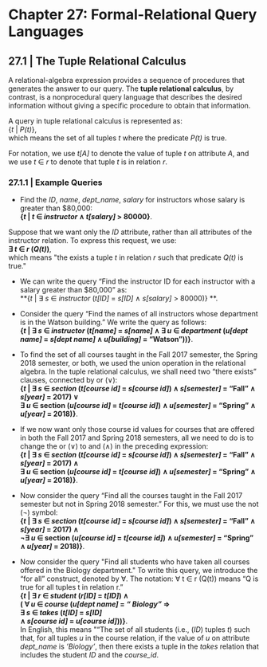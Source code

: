 # Chapter 27: Formal-Relational Query Languages

## 27.1 | The Tuple Relational Calculus
A relational-algebra expression provides a sequence of procedures
that generates the answer to our query. The **tuple relational calculus**, by contrast, is a
nonprocedural query language that describes the desired information without giving a specific procedure to obtain that information.

A query in tuple relational calculus is represented as: <br>
{_t_ | _P(t)_}, <br>
which means the set of all tuples _t_ where the predicate _P(t)_ is true.

For notation, we use _t[A]_ to denote the value of tuple _t_ on attribute _A_, and we use _t_ ∈ _r_ to
denote that tuple _t_ is in relation _r_.

### 27.1.1 | Example Queries
- Find the _ID_, _name_, _dept_name_, _salary_ for instructors whose salary is greater than $80,000: <br>
**{_t_ |  _t_ ∈ _instructor_ ∧ _t[salary]_ > 80000}**.

Suppose that we want only the _ID_ attribute, rather than all attributes of the instructor relation.
To express this request, we use: <br>
**∃ _t_ ∈ _r_ (_Q(t)_)**, <br>
which means "the exists a tuple _t_ in relation _r_ such that predicate _Q(t)_ is true."

- We can write the query “Find the instructor ID for each instructor with a salary greater than $80,000” as: <br>
**{_t_ | ∃ _s_ ∈ _instructor_ (_t[ID]_ = _s[ID]_ ∧ _s[salary]_ > 80000)} **.

- Consider the query “Find the names of all instructors whose department is in the Watson building.” We write the query as follows:<br>
**{_t_ | ∃ _s_ ∈ _instructor_ (_t[name]_ = _s[name]_ ∧ ∃ _u_ ∈ _department_ (_u[dept name]_ = _s[dept name]_ ∧ _u[building]_ = “Watson”))}**.

- To find the set of all courses taught in the Fall 2017 semester, the Spring 2018
semester, or both, we used the union operation in the relational algebra. In the tuple
relational calculus, we shall need two “there exists” clauses, connected by or (∨): <br>
**{_t_ | ∃ _s_ ∈ _section_ (_t[course id]_ = _s[course id]_)
∧ _s[semester]_ = “Fall” ∧ _s[year]_ = 2017)
∨ <br>
∃ _u_ ∈ section (_u[course id]_ = _t[course id]_)
∧ _u[semester]_ = “Spring” ∧ _u[year]_ = 2018)}**.

- If we now want only those course id values for courses that are offered in both the
Fall 2017 and Spring 2018 semesters, all we need to do is to change the or (∨) to and
(∧) in the preceding expression: <br>
**{_t_ | ∃ _s_ ∈ _section_ (_t[course id]_ = _s[course id]_)
∧ _s[semester]_ = “Fall” ∧ _s[year]_ = 2017)
∧ <br>
∃ _u_ ∈ section (_u[course id]_ = _t[course id]_)
∧ _u[semester]_ = “Spring” ∧ _u[year]_ = 2018)}**.

- Now consider the query “Find all the courses taught in the Fall 2017 semester but
not in Spring 2018 semester.” For this, we must use the not (¬) symbol: <br>
**{_t_ | ∃ _s_ ∈ _section_ (_t[course id]_ = _s[course id]_)
∧ _s[semester]_ = “Fall” ∧ _s[year]_ = 2017)
∧ <br>
¬∃ _u_ ∈ section (_u[course id]_ = _t[course id]_)
∧ _u[semester]_ = “Spring” ∧ _u[year]_ = 2018)}**.

- Now consider the query "Find all students who have taken all courses offered in the
Biology department." To write this query, we introduce
the “for all” construct, denoted by ∀. The notation: ∀ t ∈ r (Q(t)) means “Q is true for all tuples t in relation r.” <br>
**{_t_ | ∃ _r_ ∈ _student_ (_r[ID]_ = _t[ID]_) ∧ <br>
( ∀ _u_ ∈ _course_ (_u[dept name]_ = _“ Biology”_ ⇒ <br>
∃ _s_ ∈ _takes_ (_t[ID]_ = _s[ID]_ <br>
∧ _s[course id]_ = _u[course id]_))}**. <br>
In English, this means "“The set of all students (i.e., (_ID_) tuples _t_)
such that, for all tuples _u_ in the course relation, if the value of _u_ on attribute _dept_name_
is _’Biology’_, then there exists a tuple in the _takes_ relation that includes the student _ID_
and the _course_id_.
